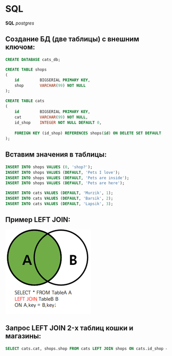 # SQL

**SQL** _postgres_

## Создание БД (две таблицы) с внешним ключом:

```sql
CREATE DATABASE cats_db;
```

```sql
CREATE TABLE shops
(
    id         BIGSERIAL PRIMARY KEY,
    shop       VARCHAR(99) NOT NULL
);
```

```sql
CREATE TABLE cats
(
    id         BIGSERIAL PRIMARY KEY,
    cat        VARCHAR(99) NOT NULL,
    id_shop    INTEGER NOT NULL DEFAULT 0,

    FOREIGN KEY (id_shop) REFERENCES shops(id) ON DELETE SET DEFAULT
);
```

## Вставим значения в таблицы:

```sql
INSERT INTO shops VALUES (0, 'shop?');
INSERT INTO shops VALUES (DEFAULT, 'Pets I love');
INSERT INTO shops VALUES (DEFAULT, 'Pets are inside');
INSERT INTO shops VALUES (DEFAULT, 'Pets are here');
```

```sql
INSERT INTO cats VALUES (DEFAULT, 'Murzik', 1);
INSERT INTO cats VALUES (DEFAULT, 'Barsik', 2);
INSERT INTO cats VALUES (DEFAULT, 'Lapsik', 3);
```

## Пример LEFT JOIN:

![](https://raw.githubusercontent.com/Bokoffalexander/Sql_github/main/LEFT_JOIN.png)

## Запрос LEFT JOIN 2-х таблиц кошки и магазины:

```sql
SELECT cats.cat, shops.shop FROM cats LEFT JOIN shops ON cats.id_shop = shops.id;
```
